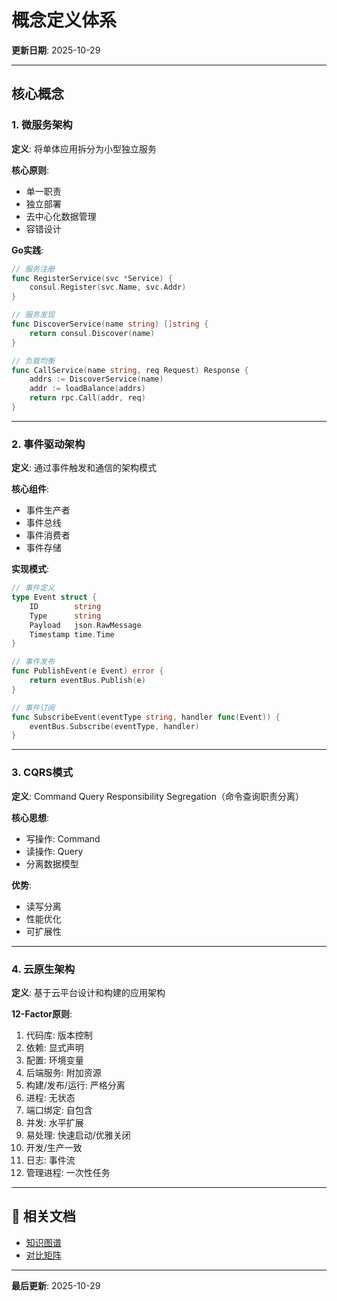 ﻿# 概念定义体系

**更新日期**: 2025-10-29

---

## 核心概念

### 1. 微服务架构

**定义**: 将单体应用拆分为小型独立服务

**核心原则**:
- 单一职责
- 独立部署
- 去中心化数据管理
- 容错设计

**Go实践**:
```go
// 服务注册
func RegisterService(svc *Service) {
    consul.Register(svc.Name, svc.Addr)
}

// 服务发现
func DiscoverService(name string) []string {
    return consul.Discover(name)
}

// 负载均衡
func CallService(name string, req Request) Response {
    addrs := DiscoverService(name)
    addr := loadBalance(addrs)
    return rpc.Call(addr, req)
}
```

---

### 2. 事件驱动架构

**定义**: 通过事件触发和通信的架构模式

**核心组件**:
- 事件生产者
- 事件总线
- 事件消费者
- 事件存储

**实现模式**:
```go
// 事件定义
type Event struct {
    ID        string
    Type      string
    Payload   json.RawMessage
    Timestamp time.Time
}

// 事件发布
func PublishEvent(e Event) error {
    return eventBus.Publish(e)
}

// 事件订阅
func SubscribeEvent(eventType string, handler func(Event)) {
    eventBus.Subscribe(eventType, handler)
}
```

---

### 3. CQRS模式

**定义**: Command Query Responsibility Segregation（命令查询职责分离）

**核心思想**:
- 写操作: Command
- 读操作: Query
- 分离数据模型

**优势**:
- 读写分离
- 性能优化
- 可扩展性

---

### 4. 云原生架构

**定义**: 基于云平台设计和构建的应用架构

**12-Factor原则**:
1. 代码库: 版本控制
2. 依赖: 显式声明
3. 配置: 环境变量
4. 后端服务: 附加资源
5. 构建/发布/运行: 严格分离
6. 进程: 无状态
7. 端口绑定: 自包含
8. 并发: 水平扩展
9. 易处理: 快速启动/优雅关闭
10. 开发/生产一致
11. 日志: 事件流
12. 管理进程: 一次性任务

---

## 🔗 相关文档

- [知识图谱](./00-知识图谱.md)
- [对比矩阵](./00-对比矩阵.md)

---

**最后更新**: 2025-10-29
